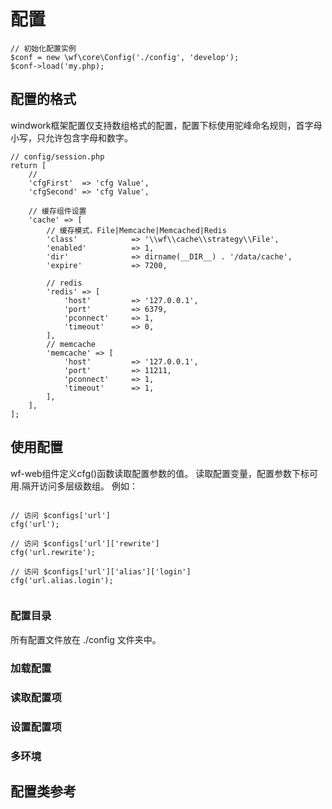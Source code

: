 配置
==================

```
// 初始化配置实例
$conf = new \wf\core\Config('./config', 'develop');
$conf->load('my.php);

```

## 配置的格式
windwork框架配置仅支持数组格式的配置，配置下标使用驼峰命名规则，首字母小写，只允许包含字母和数字。

```
// config/session.php
return [
    //
    'cfgFirst'  => 'cfg Value',
    'cfgSecond' => 'cfg Value',
        
    // 缓存组件设置
    'cache' => [
        // 缓存模式，File|Memcache|Memcached|Redis
        'class'            => '\\wf\\cache\\strategy\\File',
        'enabled'          => 1,  
        'dir'              => dirname(__DIR__) . '/data/cache', 
        'expire'           => 7200, 
    
        // redis
        'redis' => [
            'host'         => '127.0.0.1',   
            'port'         => 6379, 
            'pconnect'     => 1,
            'timeout'      => 0, 
        ],
        // memcache
        'memcache' => [
            'host'         => '127.0.0.1',     
            'port'         => 11211,          
            'pconnect'     => 1,            
            'timeout'      => 1,     
        ],
    ],
];
```

## 使用配置
wf-web组件定义cfg()函数读取配置参数的值。
读取配置变量，配置参数下标可用.隔开访问多层级数组。
例如：
```

// 访问 $configs['url']
cfg('url');

// 访问 $configs['url']['rewrite']
cfg('url.rewrite');

// 访问 $configs['url']['alias']['login']
cfg('url.alias.login');


```

### 配置目录
所有配置文件放在 ./config 文件夹中。

### 加载配置

### 读取配置项

### 设置配置项

### 多环境


## 配置类参考

